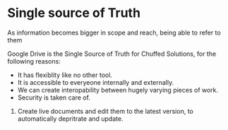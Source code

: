 # Single source of Truth

As information becomes bigger in scope and reach, being able to refer to them 

Google Drive is the Single Source of Truth for Chuffed Solutions, for the following reasons:
- It has flexiblity like no other tool.
- It is accessible to everyeone internally and externally.
- We can create interopability between hugely varying pieces of work.
- Security is taken care of.

1. Create live documents and edit them to the latest version, to automatically depritrate and update.